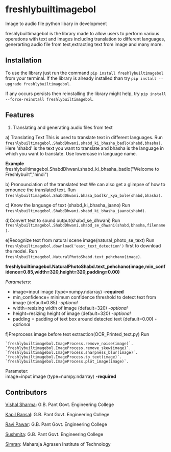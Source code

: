 # freshlybuiltimagebol
Image to audio file python libary in development

freshlybuiltimagebol is the library made to allow users to perform various operations with text and images including translation to different languages, generarting audio file from text,extracting text from image and many more.

## Installation
To use the library just run the command `pip install freshlybuiltimagebol` from your terminal. If the library is already installed than try `pip install --upgrade freshlybuiltimagebol`.

If any occurs persists then reinstalling the library might help, try `pip install --force-reinstall freshlybuiltimagebol`.

## Features
1. Translating and generating audio files from text
 
 a) Translating Text
 This is used to translate text in different languages.
 Run `freshlybuiltimagebol.ShabdDhwani.shabd_ki_bhasha_badlo(shabd,bhasha)`.
 Here 'shabd' is the text you want to translate and bhasha is the language in which you want to translate. Use lowercase in language name.
 
**Example**
freshlybuiltimagebol.ShabdDhwani.shabd_ki_bhasha_badlo("Welcome to Freshlybuilt","hindi")

b) Pronounciation of the translated text
We can also get a glimpse of how to prnounce the translated text.
Run `freshlybuiltimagebol.ShabdDhwani.bhasa_badlkr_kya_bole(shabd,bhasha)`.

c) Know the language of text (shabd_ki_bhasha_jaano)
Run `freshlybuiltimagebol.ShabdDhwani.shabd_ki_bhasha_jaano(shabd)`.

d)Convert text to sound output(shabd_se_dhwani)
Run `freshlybuiltimagebol.ShabdDhwani.shabd_se_dhwani(shabd,bhasha,filename)`. 
 
e)Recognize text from natural scene image(natural_photo_se_text)
Run `freshlybuiltimagebol.download('east_text_detection')` first to download the model.
Run `freshlybuiltimagebol.NaturalPhotoShabd.text_pehchano(image)`.

**freshlybuiltimagebol.NaturalPhotoShabd.text_pehchano(image,min_confidence=0.85,width=320,height=320,padding=0.00)**  

*Parameters:*  
- image=input image (type=numpy.ndarray) -**required**  
- min_confidence= minimum confidence threshold to detect text from image (default=0.85) -*optional*  
- width=resizing width of image (default=320) -*optional*  
- height=resizing height of image (default=320) -*optional*  
- padding = padding of text box around detected text (default=0.00) -*optional*  

f)Preprocess image before text extraction(OCR_Printed_text.py)
Run 

    `freshlybuiltimagebol.ImageProcess.remove_noise(image)`.  
    `freshlybuiltimagebol.ImageProcess.remove_skew(image)`.  
    `freshlybuiltimagebol.ImageProcess.sharpness_blur(image)`.  
    `freshlybuiltimagebol.ImageProcess.to_text(image)`.  
    `freshlybuiltimagebol.ImageProcess.plot_image(image)`.  
    
Parameter:  
    image=input image (type=numpy.ndarray) **-required** 

## Contributors
[Vishal Sharma](https://github.com/vishal2612200/):		G.B. Pant Govt. Engineering College

[Kapil Bansal](https://github.com/KapilBansal320):		G.B. Pant Govt. Engineering College

[Ravi Pawar](https://github.com/ravi5175):		G.B. Pant Govt. Engineering College

[Sushmita](https://github.com/17sushmita):		G.B. Pant Govt. Engineering College

[Simran](https://github.com/ishvik):		Maharaja Agrasen Institute of Technology

